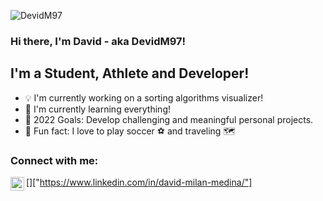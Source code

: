 ![DevidM97](https://user-images.githubusercontent.com/107624242/174070971-247c9824-b951-4ea9-97a0-b7a7c3e738b2.png)

### Hi there, I'm David - aka DevidM97!

## I'm a Student, Athlete and Developer!
- 💡 I'm currently working on a sorting algorithms visualizer!
- 🌱 I'm currently learning everything!
- 🎯 2022 Goals: Develop challenging and meaningful personal projects.
- 🚨 Fun fact: I love to play soccer ⚽️ and traveling 🗺

### Connect with me:

[<img align="left" alt="David Milan - linkedin" width="22px" src="https://cdn.jsdelivr.net/npm/simple-icons@v3/icons/linkedin.svg"/>]["https://www.linkedin.com/in/david-milan-medina/"]
